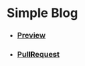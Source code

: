 # Simple Blog


 - ### [**Preview** ](https://andreas-just.github.io/simple-blog/#/)
 - ### [**PullRequest**](https://github.com/Andreas-Just/simple-blog/pull/1)